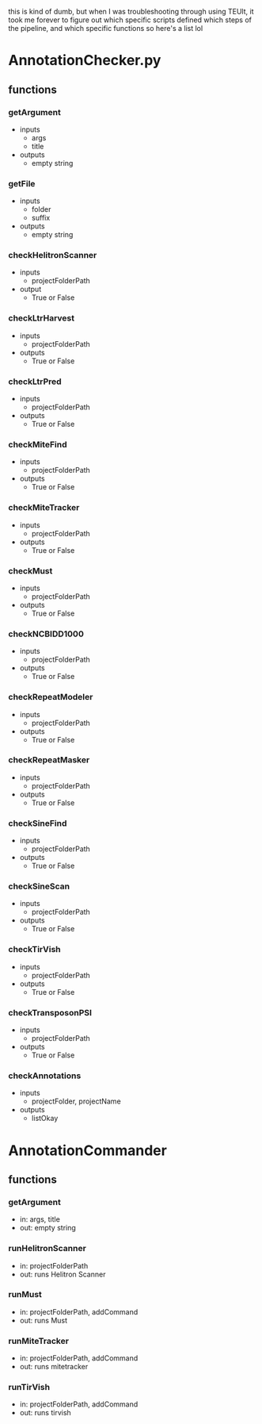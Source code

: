 this is kind of dumb, but when I was troubleshooting through using TEUlt, it took me forever to figure out which specific scripts defined which steps of the pipeline, and which specific functions so here's a list lol
# AnnotationChecker.py
## functions
### getArgument
- inputs
	- args
	- title
- outputs
	- empty string

### getFile
- inputs
	- folder
	- suffix
- outputs
	- empty string
### checkHelitronScanner
- inputs
	- projectFolderPath
- output
	- True or False
### checkLtrHarvest
- inputs
	- projectFolderPath
- outputs
	- True or False
### checkLtrPred
- inputs
	- projectFolderPath
- outputs
	- True or False
### checkMiteFind
- inputs
	- projectFolderPath
- outputs
	- True or False
### checkMiteTracker
- inputs
	- projectFolderPath
- outputs
	- True or False
### checkMust
- inputs
	- projectFolderPath
- outputs
	- True or False
### checkNCBIDD1000
- inputs
	- projectFolderPath
- outputs
	- True or False
### checkRepeatModeler
- inputs
	- projectFolderPath
- outputs
	- True or False
### checkRepeatMasker
- inputs
	- projectFolderPath
- outputs
	- True or False
### checkSineFind
- inputs
	- projectFolderPath
- outputs
	- True or False
### checkSineScan
- inputs
	- projectFolderPath
- outputs
	- True or False
### checkTirVish
- inputs
	- projectFolderPath
- outputs
	- True or False
### checkTransposonPSI
- inputs
	- projectFolderPath
- outputs
	- True or False
### checkAnnotations
- inputs
	- projectFolder, projectName
- outputs
	- listOkay
# AnnotationCommander
## functions
### getArgument 
- in: args, title
- out: empty string
### runHelitronScanner
- in: projectFolderPath
- out: runs Helitron Scanner
### runMust
- in: projectFolderPath, addCommand
- out: runs Must
### runMiteTracker
- in: projectFolderPath, addCommand
- out: runs mitetracker
### runTirVish
- in: projectFolderPath, addCommand
- out: runs tirvish
